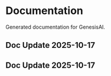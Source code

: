 # Documentation

Generated documentation for GenesisAI.

## Doc Update 2025-10-17

## Doc Update 2025-10-17
